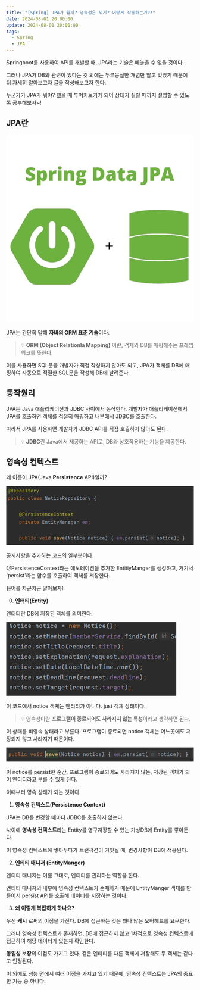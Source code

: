 ```yaml
---
title: "[Spring] JPA가 뭘까? 영속성은 뭐지? 어떻게 작동하는겨?!"
date: 2024-08-01 20:00:00
update: 2024-08-01 20:00:00
tags:
  - Spring
  - JPA
---
```


Springboot를 사용하여 API를 개발할 때, JPA라는 기술은 떼놓을 수 없을 것이다. 

그러나 JPA가 DB와 관련이 있다는 것 외에는 두루뭉실한 개념만 알고 있었기 때문에 더 자세히 알아보고자 글을 작성해보고자 한다.

누군가가 JPA가 뭐야? 했을 때 투머치토커가 되어 상대가 질릴 때까지 설명할 수 있도록 공부해보자~!

## JPA란
![](image.png)

JPA는 간단히 말해 **자바의 ORM 표준 기술**이다.

> 💡 **ORM (Object Relationla Mapping)** 이란, 객체와 DB를 매핑해주는 프레임워크를 뜻한다.

이를 사용하면 SQL문을 개발자가 직접 작성하지 않아도 되고, JPA가 객체를 DB에 매핑하여 자동으로 적절한 SQL문을 작성해 DB에 날려준다.

## 동작원리

JPA는 Java 애플리케이션과 JDBC 사이에서 동작한다. 개발자가 애플리케이션에서 JPA를 호출하면 객체를 적절히 매핑하고 내부에서 JDBC를 호출한다.

따라서 JPA를 사용하면 개발자가 JDBC API를 직접 호출하지 않아도 된다.

> 💡 **JDBC**란 Java에서 제공하는 API로, DB와 상호작용하는 기능을 제공한다.

## 영속성 컨텍스트

왜 이름이 JPA(Java **Persistence** API)일까?

![](image-1.png)

공지사항을 추가하는 코드의 일부분이다.

@PersistenceContext라는 애노테이션을 추가한 EntitiyManger를 생성하고, 거기서 'persist'라는 함수를 호출하여 객체를 저장한다.

용어를 차근차근 알아보자!

0. **엔터티(Entity)**

엔터티란 DB에 저장된 객체를 의미한다. 

![](image-2.png)

이 코드에서 notice 객체는 엔티티가 아니다. just 객체 상태이다.

> 💡 영속성이란 **프로그램이 종료되어도 사라지지 않는 특성**이라고 생각하면 된다.

이 상태를 비영속 상태라고 부른다. 프로그램이 종료되면 notice 객체는 어느곳에도 저장되지 않고 사라지기 때문이다.

![](image-3.png)

이 notice를 persist한 순간, 프로그램이 종료되어도 사라지지 않는, 저장된 객체가 되어 엔터티라고 부를 수 있게 된다.

이때부터 영속 상태가 되는 것이다.

1. **영속성 컨텍스트(Persistence Context)**

JPA는 DB를 변경할 때마다 JDBC를 호출하지 않는다.

사이에 **영속성 컨텍스트**라는 Entity를 영구저장할 수 있는 가상DB에 Entity를 쌓아둔다.

이 영속성 컨텍스트에 쌓아두다가 트랜잭션이 커밋될 때, 변경사항이 DB에 적용된다.

2. **엔티티 매니저 (EntityManger)**

엔티티 매니저는 이름 그대로, 엔티티를 관리하는 역할을 한다.

엔티티 매니저의 내부에 영속성 컨텍스트가 존재하기 때문에 EntityManger 객체를 만들어서 persist API를 호출해 데이터를 저장하는 것이다.

3. **왜 이렇게 복잡하게 하나요?**

우선 **캐시** 로써의 이점을 가진다. DB에 접근하는 것은 꽤나 많은 오버헤드를 요구한다.

그러나 영속성 컨텍스트가 존재하면, DB에 접근하지 않고 1차적으로 영속성 컨텍스트에 접근하여 해당 데이터가 있는지 확인한다.

**동일성 보장**의 이점도 가지고 있다. 같은 엔티티를 다른 객체에 저장해도 두 객체는 같다고 인정된다.

이 외에도 성능 면에서 여러 이점을 가지고 있기 때문에, 영속성 컨텍스트는 JPA의 중요한 기능 중 하나다.







